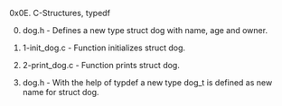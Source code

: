 0x0E. C-Structures, typedf

0. dog.h - Defines a new type struct dog with name, age and owner.

1. 1-init_dog.c - Function initializes struct dog.

2. 2-print_dog.c - Function prints struct dog.

3. dog.h - With the help of typdef a new type dog_t is defined as new name for struct dog.
